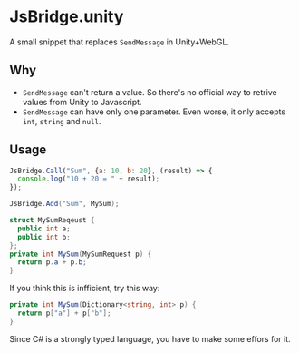 JsBridge.unity
====

A small snippet that replaces `SendMessage` in Unity+WebGL.

Why
----
* `SendMessage` can't return a value. So there's no official way to retrive values from Unity to Javascript.
* `SendMessage` can have only one parameter. Even worse, it only accepts `int`, `string` and `null`.

Usage
----

```js
JsBridge.Call("Sum", {a: 10, b: 20}, (result) => {
  console.log("10 + 20 = " + result);
});
```

```cs
JsBridge.Add("Sum", MySum);

struct MySumReqeust {
  public int a;
  public int b;
};
private int MySum(MySumRequest p) {
  return p.a + p.b;
}
```

If you think this is infficient, try this way:
```cs
private int MySum(Dictionary<string, int> p) {
  return p["a"] + p["b"];
}
```

Since C# is a strongly typed language, you have to make some effors for it.

